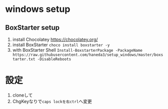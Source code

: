 # windows setup

## BoxStarter setup
1. install Chocolatey https://chocolatey.org/
1. install BoxStarter ```choco install boxstarter -y```
1. with BoxStarter Shell ```Install-BoxstarterPackage -PackageName https://raw.githubusercontent.com/haneda3/setup_windows/master/boxstarter.txt -DisableReboots``` 

# 設定
1. cloneして
2. ChgKeyなりで```caps lockを右ctrl```へ変更